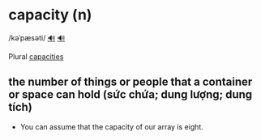 # capacity (n)

/kəˈpæsəti/ [🔊](https://www.oxfordlearnersdictionaries.com/media/english/uk_pron/c/cap/capac/capacity__gb_3.mp3) [🔊](https://www.oxfordlearnersdictionaries.com/media/english/us_pron/c/cap/capac/capacity__us_3.mp3)

Plural [capacities]()

## the number of things or people that a container or space can hold (sức chứa; dung lượng; dung tích)

- You can assume that the capacity of our array is eight.